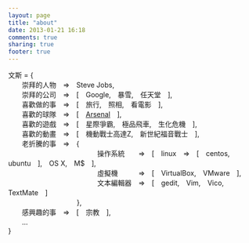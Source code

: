 ```yaml
---
layout: page
title: "about"
date: 2013-01-21 16:18
comments: true
sharing: true
footer: true
---
```

  文斯 = {  
  　　崇拜的人物　=>　Steve Jobs,  
  　　崇拜的公司　=>　[　Google,　暴雪,　任天堂　],  
  　　喜歡做的事　=>　[　旅行,　照相,　看電影　],  
  　　喜歡的球隊　=>　[　[Arsenal](http://www.arsenal.com/ "Arsenal")　],  
  　　喜歡的遊戲　=>　[　星際爭霸,　極品飛車,　生化危機　],  
  　　喜歡的動畫　=>　[　機動戰士高達Z,　新世紀福音戰士　],  
  　　老折騰的事　=>　{  
  　　　　　　　　　　　　　操作系統　　=>　[　linux　=>　[　centos,　ubuntu　],　OS X,　M$　],  
  　　　　　　　　　　　　　虛擬機　　　=>　[　VirtualBox,　VMware　],  
  　　　　　　　　　　　　　文本編輯器　=>　[　gedit,　Vim,　Vico,　TextMate　]  
  　　　　　　　　　　},  
  　　感興趣的事　=>　[　宗教　],  
  　　...  
  }
